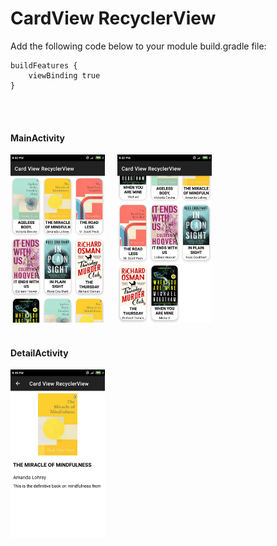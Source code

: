 # CardView RecyclerView

Add the following code below to your module build.gradle file:

```groovy:
buildFeatures {
    viewBinding true
}
```
<br></br>
#### MainActivity
<img src="screenshot_0.png" alt="screenshot one" width="30%" height="30%"/> &nbsp;&nbsp;&nbsp; <img src="screenshot_1.png" alt="screenshot two" width="30%" height="30%"/>
<br></br>

#### DetailActivity
<img src="screenshot_2.png" alt="screenshot three" width="30%" height="30%"/>
